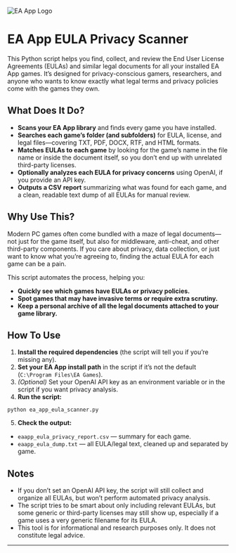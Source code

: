 ![EA App Logo](https://cdn2.steamgriddb.com/icon/ff51fb7a9bcb22c595616b4fa368880a/32/256x256.png)

# EA App EULA Privacy Scanner

This Python script helps you find, collect, and review the End User License Agreements (EULAs) and similar legal documents for all your installed EA App games. It’s designed for privacy-conscious gamers, researchers, and anyone who wants to know exactly what legal terms and privacy policies come with the games they own.

## What Does It Do?

- **Scans your EA App library** and finds every game you have installed.
- **Searches each game’s folder (and subfolders)** for EULA, license, and legal files—covering TXT, PDF, DOCX, RTF, and HTML formats.
- **Matches EULAs to each game** by looking for the game’s name in the file name or inside the document itself, so you don’t end up with unrelated third-party licenses.
- **Optionally analyzes each EULA for privacy concerns** using OpenAI, if you provide an API key.
- **Outputs a CSV report** summarizing what was found for each game, and a clean, readable text dump of all EULAs for manual review.

## Why Use This?

Modern PC games often come bundled with a maze of legal documents—not just for the game itself, but also for middleware, anti-cheat, and other third-party components. If you care about privacy, data collection, or just want to know what you’re agreeing to, finding the actual EULA for each game can be a pain.

This script automates the process, helping you:

- **Quickly see which games have EULAs or privacy policies.**
- **Spot games that may have invasive terms or require extra scrutiny.**
- **Keep a personal archive of all the legal documents attached to your game library.**

## How To Use

1. **Install the required dependencies** (the script will tell you if you’re missing any).
2. **Set your EA App install path** in the script if it’s not the default (`C:\Program Files\EA Games`).
3. *(Optional)* Set your OpenAI API key as an environment variable or in the script if you want privacy analysis.
4. **Run the script:**  
```
python ea_app_eula_scanner.py
```
5. **Check the output:**
- `eaapp_eula_privacy_report.csv` — summary for each game.
- `eaapp_eula_dump.txt` — all EULA/legal text, cleaned up and separated by game.

## Notes

- If you don’t set an OpenAI API key, the script will still collect and organize all EULAs, but won’t perform automated privacy analysis.
- The script tries to be smart about only including relevant EULAs, but some generic or third-party licenses may still show up, especially if a game uses a very generic filename for its EULA.
- This tool is for informational and research purposes only. It does not constitute legal advice.

---
